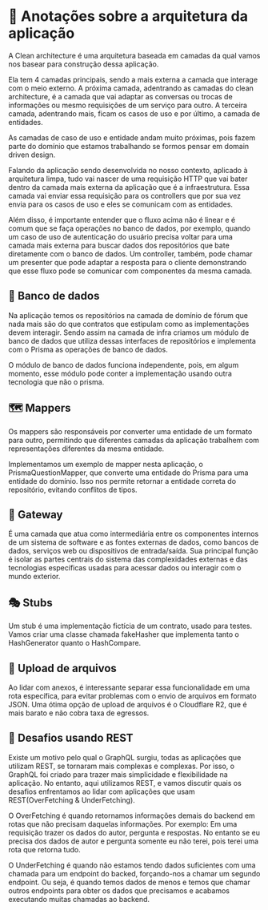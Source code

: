# 🌟 Anotações sobre a arquitetura da aplicação

A Clean architecture é uma arquitetura baseada em camadas da qual vamos nos basear para construção dessa aplicação.

Ela tem 4 camadas principais, sendo a mais externa a camada que interage com o meio externo. A próxima camada, adentrando as camadas do clean architecture, é a camada que vai adaptar as conversas ou trocas de informações ou mesmo requisições de um serviço para outro. A terceira camada, adentrando mais, ficam os casos de uso e por último, a camada de entidades.

As camadas de caso de uso e entidade andam muito próximas, pois fazem parte do domínio que estamos trabalhando se formos pensar em domain driven design.

Falando da aplicação sendo desenvolvida no nosso contexto, aplicado à arquitetura limpa, tudo vai nascer de uma requisição HTTP que vai bater dentro da camada mais externa da aplicação que é a infraestrutura. Essa camada vai enviar essa requisição para os controllers que por sua vez envia para os casos de uso e eles se comunicam com as entidades.

Além disso, é importante entender que o fluxo acima não é linear e é comum que se faça operações no banco de dados, por exemplo, quando um caso de uso de autenticação do usuário precisa voltar para uma camada mais externa para buscar dados dos repositórios que bate diretamente com o banco de dados. Um controller, também, pode chamar um presenter que pode adaptar a resposta para o cliente demonstrando que esse fluxo pode se comunicar com componentes da mesma camada.


## 🎲 Banco de dados

Na aplicação temos os repositórios na camada de domínio de fórum que nada mais são do que contratos que estipulam como as implementações devem interagir. Sendo assim na camada de infra criamos um módulo de banco de dados que utiliza dessas interfaces de repositórios e implementa com o Prisma as operações de banco de dados. 

O módulo de banco de dados funciona independente, pois, em algum momento, esse módulo pode conter a implementação usando outra tecnologia que não o prisma.

## 🗺️ Mappers

Os mappers são responsáveis por converter uma entidade de um formato para outro, permitindo que diferentes camadas da aplicação trabalhem com representações diferentes da mesma entidade.

Implementamos um exemplo de mapper nesta aplicação, o PrismaQuestionMapper, que converte uma entidade do Prisma para uma entidade do domínio. Isso nos permite retornar a entidade correta do repositório, evitando conflitos de tipos.

## 🚪 Gateway

É uma camada que atua como intermediária entre os componentes internos de um sistema de software e as fontes externas de dados, como bancos de dados, serviços web ou dispositivos de entrada/saída. Sua principal função é isolar as partes centrais do sistema das complexidades externas e das tecnologias específicas usadas para acessar dados ou interagir com o mundo exterior.

## 🎭 Stubs

Um stub é uma implementação fictícia de um contrato, usado para testes. Vamos criar uma classe chamada fakeHasher que implementa tanto o HashGenerator quanto o HashCompare.

## 📂 Upload de arquivos

Ao lidar com anexos, é interessante separar essa funcionalidade em uma rota específica, para evitar problemas com o envio de arquivos em formato JSON.
Uma ótima opção de upload de arquivos é o Cloudflare R2, que é mais barato e não cobra taxa de egressos.

## 🤷 Desafios usando REST

Existe um motivo pelo qual o GraphQL surgiu, todas as aplicações que utilizam REST, se tornaram mais complexas e complexas. Por isso, o GraphQL foi criado para trazer mais simplicidade e flexibilidade na aplicação.
No entanto, aqui utilizamos REST, e vamos discutir quais os desafios enfrentamos ao lidar com aplicações que usam REST(OverFetching & UnderFetching).

O OverFetching é quando retornamos informações demais do backend em rotas que não precisam daquelas informações. Por exemplo: Em uma requisição trazer os dados do autor, pergunta e respostas. No entanto se eu precisa dos dados de autor e pergunta somente eu não terei, pois terei uma rota que retorna tudo.

O UnderFetching é quando não estamos tendo dados suficientes com uma chamada para um endpoint do backed, forçando-nos a chamar um segundo endpoint. Ou seja, é quando temos dados de menos e temos que chamar outros endpoints para obter os dados que precisamos e acabamos executando muitas chamadas ao backend.
